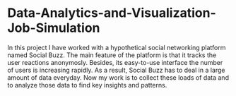 # Data-Analytics-and-Visualization-Job-Simulation
In this project I have worked with a hypothetical social networking platform named Social Buzz. The main feature of the platform is that it tracks the user reactions anonymosly. Besides, its easy-to-use interface the number of users is increasing rapidly. As a result, Social Buzz has to deal in a large amount of data everyday. Now my work is to collect these loads of data and to analyze those data to find key insights and patterns. 
